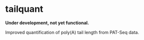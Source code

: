# tailquant

**Under development, not yet functional.**

Improved quantification of poly(A) tail length from PAT-Seq data.
